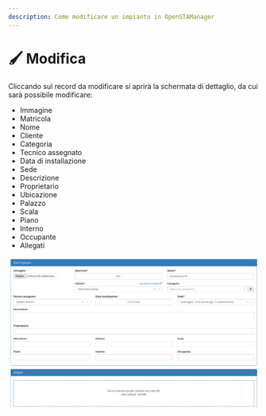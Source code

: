 ```yaml
---
description: Come modificare un impianto in OpenSTAManager
---
```


# 🖌 Modifica

Cliccando sul record da modificare si aprirà la schermata di dettaglio, da cui sarà possibile modificare:

* Immagine
* Matricola
* Nome
* Cliente
* Categoria
* Tecnico assegnato
* Data di installazione
* Sede
* Descrizione
* Proprietario
* Ubicazione
* Palazzo
* Scala
* Piano
* Interno
* Occupante
* Allegati

![](<../../../.gitbook/assets/image (178).png>)

